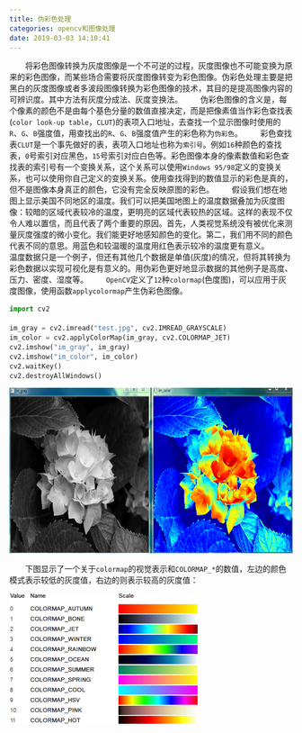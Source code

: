 ```yaml
---
title: 伪彩色处理
categories: opencv和图像处理
date: 2019-03-03 14:10:41
---
```

&emsp;&emsp;将彩色图像转换为灰度图像是一个不可逆的过程，灰度图像也不可能变换为原来的彩色图像，而某些场合需要将灰度图像转变为彩色图像。伪彩色处理主要是把黑白的灰度图像或者多波段图像转换为彩色图像的技术，其目的是提高图像内容的可辨识度。其中方法有灰度分成法、灰度变换法。<!--more-->
&emsp;&emsp;伪彩色图像的含义是，每个像素的颜色不是由每个基色分量的数值直接决定，而是把像素值当作彩色查找表(`color look-up table`，`CLUT`)的表项入口地址，去查找一个显示图像时使用的`R`、`G`、`B`强度值，用查找出的`R`、`G`、`B`强度值产生的彩色称为`伪彩色`。
&emsp;&emsp;彩色查找表`CLUT`是一个事先做好的表，表项入口地址也称为`索引号`。例如`16`种颜色的查找表，`0`号索引对应黑色，`15`号索引对应白色等。彩色图像本身的像素数值和彩色查找表的索引号有一个变换关系，这个关系可以使用`Windows 95/98`定义的变换关系，也可以使用你自己定义的变换关系。使用查找得到的数值显示的彩色是真的，但不是图像本身真正的颜色，它没有完全反映原图的彩色。
&emsp;&emsp;假设我们想在地图上显示美国不同地区的温度。我们可以把美国地图上的温度数据叠加为灰度图像：较暗的区域代表较冷的温度，更明亮的区域代表较热的区域。这样的表现不仅令人难以置信，而且代表了两个重要的原因。首先，人类视觉系统没有被优化来测量灰度强度的微小变化。我们能更好地感知颜色的变化。第二，我们用不同的颜色代表不同的意思。用蓝色和较温暖的温度用红色表示较冷的温度更有意义。
&emsp;&emsp;温度数据只是一个例子，但还有其他几个数据是单值(灰度)的情况，但将其转换为彩色数据以实现可视化是有意义的。用伪彩色更好地显示数据的其他例子是高度、压力、密度、湿度等。
&emsp;&emsp;`OpenCV`定义了`12`种`colormap`(色度图)，可以应用于灰度图像，使用函数`applycolormap`产生伪彩色图像。

``` python
import cv2

im_gray = cv2.imread("test.jpg", cv2.IMREAD_GRAYSCALE)
im_color = cv2.applyColorMap(im_gray, cv2.COLORMAP_JET)
cv2.imshow("im_gray", im_gray)
cv2.imshow("im_color", im_color)
cv2.waitKey()
cv2.destroyAllWindows()
```

<img src="./伪彩色处理/1.png" height="294" width="759">

&emsp;&emsp;下图显示了一个关于`colormap`的视觉表示和`COLORMAP_*`的数值，左边的颜色模式表示较低的灰度值，右边的则表示较高的灰度值：

<img src="./伪彩色处理/2.png" height="232" width="336">